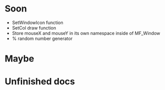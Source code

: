 # Soon
- SetWindowIcon function
- SetCol draw function
- Store mouseX and mouseY in its own namespace inside of MF_Window
- % random number generator

# Maybe

# Unfinished docs
